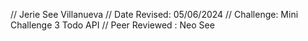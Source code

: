 // Jerie See Villanueva
 // Date Revised: 05/06/2024 
 // Challenge: Mini Challenge 3 Todo API
//  Peer Reviewed : Neo See 
